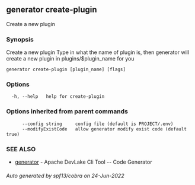 ## generator create-plugin

Create a new plugin

### Synopsis

Create a new plugin
Type in what the name of plugin is, then generator will create a new plugin in plugins/$plugin_name for you

```
generator create-plugin [plugin_name] [flags]
```

### Options

```
  -h, --help   help for create-plugin
```

### Options inherited from parent commands

```
      --config string     config file (default is PROJECT/.env)
      --modifyExistCode   allow generator modify exist code (default true)
```

### SEE ALSO

* [generator](generator.md)	 - Apache DevLake Cli Tool -- Code Generator

###### Auto generated by spf13/cobra on 24-Jun-2022
